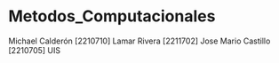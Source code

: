 # Metodos_Computacionales
Michael Calderón [2210710]
Lamar Rivera [2211702]
Jose Mario Castillo [2210705]
UIS
